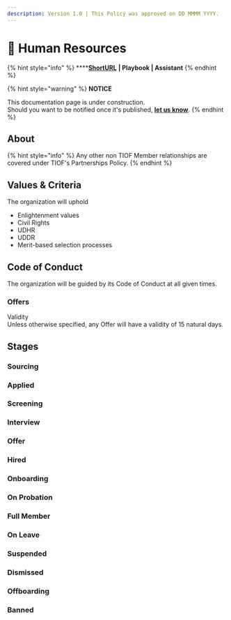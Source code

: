 ```yaml
---
description: Version 1.0 | This Policy was approved on DD MMMM YYYY.
---
```


# 🚧 Human Resources

{% hint style="info" %}
****[**ShortURL**](https://tiof.click/TIOFPolicyHR) **| Playbook | Assistant**
{% endhint %}

{% hint style="warning" %}
**NOTICE**

This documentation page is under construction.\
Should you want to be notified once it's published, [**let us know**](https://tiof.click/TIOFTarianUpdatesService).
{% endhint %}



## About





{% hint style="info" %}
Any other non TIOF Member relationships are covered under TIOF's Partnerships Policy.
{% endhint %}

&#x20;

## Values & Criteria

The organization will uphold

* Enlightenment values
* Civil Rights
* UDHR
* UDDR
* Merit-based selection processes



## Code of Conduct

The organization will be guided by its Code of Conduct at all given times.



### Offers

Validity\
Unless otherwise specified, any Offer will have a validity of 15 natural days.







## Stages



### Sourcing



### Applied



### Screening



### Interview



### Offer



### Hired



### Onboarding





### On Probation



### Full Member





### On Leave





### Suspended





### Dismissed





### Offboarding



### Banned










